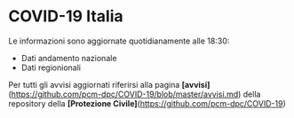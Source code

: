 # COVID-19 Italia

Le informazioni sono aggiornate quotidianamente alle 18:30:

- Dati andamento nazionale
- Dati regionionali

Per tutti gli avvisi aggiornati riferirsi alla pagina **[avvisi]**(https://github.com/pcm-dpc/COVID-19/blob/master/avvisi.md) della repository della **[Protezione Civile]**(https://github.com/pcm-dpc/COVID-19)
